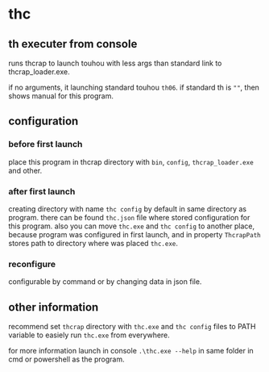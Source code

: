 # thc
## th executer from console
runs thcrap to launch touhou with less args than standard link to thcrap_loader.exe.

if no arguments, it launching standard touhou `th06`. if standard th is `""`, then shows manual for this program.

## configuration
### before first launch
place this program in thcrap directory with `bin`, `config`, `thcrap_loader.exe` and other. 

### after first launch
creating directory with name `thc config` by default in same directory as program. there can be found `thc.json` file where stored configuration for this program. also you can move `thc.exe` and `thc config` to another place, because program was configured in first launch, and in property `ThcrapPath` stores path to directory where was placed `thc.exe`.

### reconfigure
configurable by command or by changing data in json file.

## other information
recommend set `thcrap` directory with `thc.exe` and `thc config` files to PATH variable to easiely run `thc.exe` from everywhere.

for more information launch in console `.\thc.exe --help` in same folder in cmd or powershell as the program.
